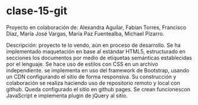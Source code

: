 # clase-15-git
Proyecto en colaboración de:
Alexandra Aguilar,
Fabian Torres,
Francisco Díaz,
María José Vargas,
María Paz Fuentealba,
Michael Pizarro.

Descripción: proyecto te lo vendo, aún en proceso de desarrollo. Se ha implementado maquetación en base al estándar HTML5, estructurado en secciones los documentos por medio de etiquetas
semánticas establecidas por el lenguaje. Se hace uso de estilos con CSS en un archivo independiente. se implementa en uso del framework de Bootstrap, usando un CDN configurando
el sitio de forma responsiva. Su construcción y colaboración se realiza haciendo uso de repositorio remoto y local con github. Queda configurado el sitio en github pages. 
Se crean funcionescon JavaScript e implementa plugin de jQuery al sitio.
